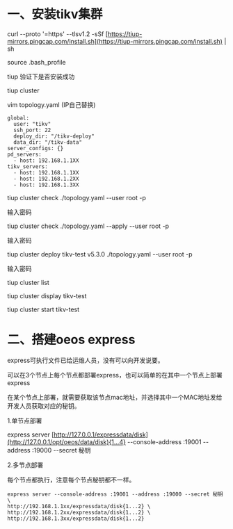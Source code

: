 # 一、安装tikv集群

curl --proto '=https' --tlsv1.2 -sSf [https://tiup-mirrors.pingcap.com/install.sh](https://tiup-mirrors.pingcap.com/install.sh) | sh

source .bash_profile

tiup  验证下是否安装成功

tiup cluster

vim topology.yaml    (IP自己替换)

```
global:
  user: "tikv"
  ssh_port: 22
  deploy_dir: "/tikv-deploy"
  data_dir: "/tikv-data"
server_configs: {}
pd_servers:
  - host: 192.168.1.1XX
tikv_servers:
  - host: 192.168.1.1XX
  - host: 192.168.1.2XX
  - host: 192.168.1.3XX
```

tiup cluster check ./topology.yaml --user root -p

输入密码

tiup cluster check ./topology.yaml --apply --user root -p

输入密码

tiup cluster deploy tikv-test v5.3.0 ./topology.yaml --user root -p

输入密码

tiup cluster list

tiup cluster display tikv-test

tiup cluster start tikv-test

# 二、搭建oeos express

express可执行文件已给运维人员，没有可以向开发说要。

可以在3个节点上每个节点都部署express，也可以简单的在其中一个节点上部署express

在某个节点上部署，就需要获取该节点mac地址，并选择其中一个MAC地址发给开发人员获取对应的秘钥。

1.单节点部署

express server [http://127.0.0.1/expressdata/disk](http://127.0.0.1/opt/oeos/data/disk){1...4} --console-address :19001 --address :19000 --secret 秘钥

2.多节点部署

每个节点都执行，注意每个节点秘钥都不一样。

```
express server --console-address :19001 --address :19000 --secret 秘钥 \
http://192.168.1.1xx/expressdata/disk{1...2} \
http://192.168.1.2xx/expressdata/disk{1...2} \
http://192.168.1.3xx/expressdata/disk{1...2}
```